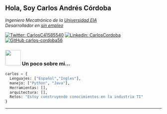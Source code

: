 <h2> Hola, Soy Carlos Andrés Córdoba </h2>
<p><em>Ingeniero Mecatrónico de la <a href="https://www.eia.edu.co/">Universidad EIA</a>
</br>Desarrollador en <a href="https://www.google.com.co">sin empleo</a>
</em></p>

[![Twitter: CarlosC41585540](https://img.shields.io/twitter/follow/CarlosC41585540?style=social)](https://twitter.com/CarlosC41585540)
[![Linkedin: CarlosCordoba](https://img.shields.io/badge/-CarlosCordoba-blue?style=flat-square&logo=Linkedin&logoColor=white&link=https://www.linkedin.com/in/carlos-andr%C3%A9s-c%C3%B3rdoba-quesada-103510199/)](https://www.linkedin.com/in/carlos-andr%C3%A9s-c%C3%B3rdoba-quesada-103510199/)
[![GitHub carlos-cordoba56](https://img.shields.io/github/followers/carlos-cordoba56?label=follow&style=social)](https://github.com/carlos-cordoba56)


### <img src="https://media.giphy.com/media/VgCDAzcKvsR6OM0uWg/giphy.gif" width="50"> Un poco sobre mi...  

```python
carlos = {
  Lenguajes: ["Español","Ingles"],
  manejo: ["Python", "Java"],
  Herramientas: [],
  arquitectura: [],
  Retos: "Estoy construyendo conocimientos en la industria TI"
}
```

---

<!--
**carlos-cordoba56/carlos-cordoba56** is a ✨ _special_ ✨ repository because its `README.md` (this file) appears on your GitHub profile.

Here are some ideas to get you started:

- 🔭 I’m currently working on ...
- 🌱 I’m currently learning ...
- 👯 I’m looking to collaborate on ...
- 🤔 I’m looking for help with ...
- 💬 Ask me about ...
- 📫 How to reach me: ...
- 😄 Pronouns: ...
- ⚡ Fun fact: ...
-->
